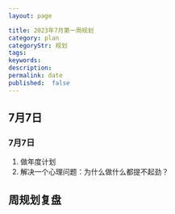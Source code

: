 ```yaml
---
layout: page

title: 2023年7月第一周规划
category: plan
categoryStr: 规划
tags:
keywords:
description:
permalink: date
published:  false
---
```


## 7月7日
### 7月7日
1. 做年度计划
2. 解决一个心理问题：为什么做什么都提不起劲？
## 周规划复盘